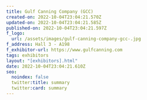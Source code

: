 ```yaml
---
title: Gulf Canning Company (GCC)
created-on: 2022-10-04T23:04:21.570Z
updated-on: 2022-10-04T23:04:21.585Z
published-on: 2022-10-04T23:04:21.597Z
f_logo:
  url: /assets/images/gulf-canning-company-gcc-.jpg
f_address: Hall 3 - A198
f_exhibitor-url: https://www.gulfcanning.com
tags: exhibitors
layout: "[exhibitors].html"
date: 2022-10-04T23:04:21.610Z
seo:
  noindex: false
  twitter:title: summary
  twitter:card: summary
---
```

